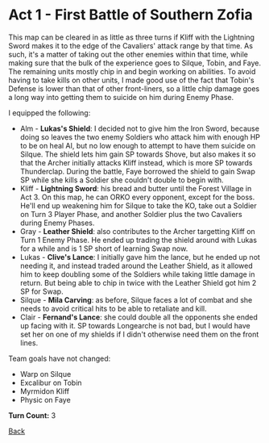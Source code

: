 # Act 1 - First Battle of Southern Zofia

This map can be cleared in as little as three turns if Kliff with the Lightning Sword makes it to the edge of the Cavaliers' attack range by that time. As such, it's a matter of taking out the other enemies within that time, while making sure that the bulk of the experience goes to Silque, Tobin, and Faye. The remaining units mostly chip in and begin working on abilities. To avoid having to take kills on other units, I made good use of the fact that Tobin's Defense is lower than that of other front-liners, so a little chip damage goes a long way into getting them to suicide on him during Enemy Phase.

I equipped the following:

- Alm - **Lukas's Shield**: I decided not to give him the Iron Sword, because doing so leaves the two enemy Soldiers who attack him with enough HP to be on heal AI, but no low enough to attempt to have them suicide on Silque. The shield lets him gain SP towards Shove, but also makes it so that the Archer initially attacks Kliff instead, which is more SP towards Thunderclap. During the battle, Faye borrowed the shield to gain Swap SP while she kills a Soldier she couldn't double to begin with.
- Kliff - **Lightning Sword**: his bread and butter until the Forest Village in Act 3. On this map, he can ORKO every opponent, except for the boss. He'll end up weakening him for Silque to take the KO, take out a Soldier on Turn 3 Player Phase, and another Soldier plus the two Cavaliers during Enemy Phases.
- Gray - **Leather Shield**: also contributes to the Archer targetting Kliff on Turn 1 Enemy Phase. He ended up trading the shield around with Lukas for a while and is 1 SP short of learning Swap now.
- Lukas - **Clive's Lance**: I initially gave him the lance, but he ended up not needing it, and instead traded around the Leather Shield, as it allowed him to keep doubling some of the Soldiers while taking little damage in return. But being able to chip in twice with the Leather Shield got him 2 SP for Swap.
- Silque - **Mila Carving**: as before, Silque faces a lot of combat and she needs to avoid critical hits to be able to retaliate and kill.
- Clair - **Fernand's Lance**: she could double all the opponents she ended up facing with it. SP towards Longearche is not bad, but I would have set her on one of my shields if I didn't otherwise need them on the front lines.

Team goals have not changed:

- Warp on Silque
- Excalibur on Tobin
- Myrmidon Kliff
- Physic on Faye

**Turn Count:** 3

[Back](README.md)
